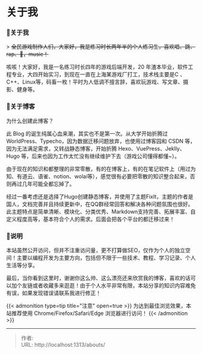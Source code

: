 # 关于我


### 🎉关于我

&gt; ~~全民游戏制作人们，大家好，我是练习时长两年半的个人练习生，喜欢唱、跳、rap、🏀，music！~~

咳咳！大家好，我是一名练习时长四年的游戏后端开发，20 年渣本毕业，软件工程专业，大四开始实习，到现在一直在上海某游戏厂打工，技术栈主要是C 、C&#43;&#43;、Linux等，码畜一枚！平时为人低调不擅言辞，喜欢玩游戏、写文章、摄影、健身等。

### 💎关于博客

为什么创建此博客？

此 Blog 的诞生纯属心血来潮，其实也不是第一次。从大学开始折腾过 WorldPress、Typecho，因为数据迁移问题放弃，也使用过博客园和 CSDN 等，因为无法满足需求，又转战静态博客，开始折腾 Hexo、VuePress、Jeklly、Hugo 等，后来也因为工作太忙没有继续维护下去（游戏公司懂得都懂\~）。

由于现在的知识和都整理的非常零散，有的在博客上，有的在笔记软件上（用过为知、有道云、语雀、notion、wolai等），感觉很有必要把零散的知识整合起来，否则再过几年可能全都忘掉了。

经过一番考虑还是选择了Hugo创建静态博客，并使用了主题FixIt，主题的作者是国人，文档完善并且持续更新中，在QQ群经常回答和解决各种问题氛围也很好。此主题特点是简单清晰、模块化、分类优秀、Markdown支持完善、拓展丰富、自定义程度高等，基本符合个人的需求。后面会把各个平台的都迁移过来！

### 📌说明

本站虽然公开访问，但并不注重访问量，更不打算做SEO，仅作为个人的独立空间！主要以编程开发为主要方向，包括但不限于一些技术、教程、学习记录、个人生活等分享。

最后，当你看到这里时，谢谢你这么帅、这么漂亮还来欣赏我的博客，喜欢的话可以加个友链或者收藏多来逛逛！由于个人水平非常有限，本站分享的知识内容难免有误，如果发现错误请联系我进行修正！


{{&lt; admonition type=tip title=&#34;注意&#34; open=true &gt;}}
为达到最佳浏览效果，本站推荐使用 Chrome/Firefox/Safari/Edge 浏览器进行访问！
{{&lt; /admonition &gt;}}

---

> 作者:   
> URL: http://localhost:1313/abouts/  

